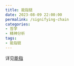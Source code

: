 ```yaml
---
title: 能指链
date: 2023-08-09 22:00:00
permalink: /signifying-chain
categories:
- 哲学
- 精神分析
tags:
- 能指链
---
```


详见[能指](/signifier)